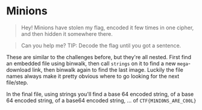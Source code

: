 # Minions

> Hey! Minions have stolen my flag, encoded it few times in one cipher, and then hidden it somewhere there.

> Can you help me? TIP: Decode the flag until you got a sentence.

These are similar to the challenges before, but they're all nested. First find an embedded file using binwalk, then call `strings` on it to find a new `mega`-download link, then binwalk again to find the last image. Luckily the file names always make it pretty obvious where to go looking for the next file/step.

In the final file, using strings you'll find a base 64 encoded string, of a base 64 encoded string, of a base64 encoded string, ... of `CTF{M1NI0NS_ARE_C00L}`
